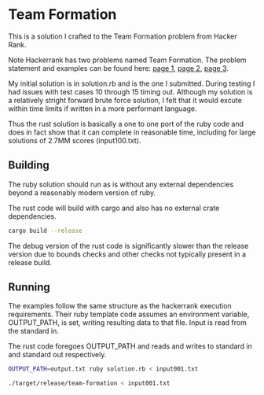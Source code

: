 # Team Formation

This is a solution I crafted to the Team Formation problem from Hacker Rank.

Note Hackerrank has two problems named Team Formation. The problem statement
and examples can be found here: [page 1](problem_statement_1.png),
[page 2](problem_statement_2.png), [page 3](problem_statement_3.png).

My initial solution is in solution.rb and is the one I submitted. During testing
I had issues with test cases 10 through 15 timing out. Although my solution is
a relatively stright forward brute force solution, I felt that it would excute
within time limits if written in a more performant language.

Thus the rust solution is basically a one to one port of the ruby code and does
in fact show that it can complete in reasonable time, including for large
solutions of 2.7MM scores (input100.txt).

## Building

The ruby solution should run as is without any external dependencies beyond a
reasonably modern version of ruby.

The rust code will build with cargo and also has no external crate dependencies.

```bash
cargo build --release
```

The debug version of the rust code is significantly slower than the release version
due to bounds checks and other checks not typically present in a release build.

## Running

The examples follow the same structure as the hackerrank execution requirements.
Their ruby template code assumes an environment variable, OUTPUT\_PATH, is set,
writing resulting data to that file. Input is read from the standard in.

The rust code foregoes OUTPUT\_PATH and reads and writes to standard in and
standard out respectively.

```bash
OUTPUT_PATH=output.txt ruby solution.rb < input001.txt
```

```bash
./target/release/team-formation < input001.txt
```
